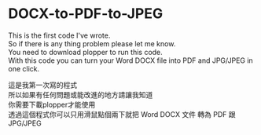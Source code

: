 # DOCX-to-PDF-to-JPEG
This is the first code I've wrote.  
So if there is any thing problem please let me know.  
You need to download plopper to run this code.  
With this code you can turn your Word DOCX file into PDF and JPG/JPEG in one click.  
  
這是我第一次寫的程式  
所以如果有任何問題或能改進的地方請讓我知道  
你需要下載plopper才能使用  
透過這個程式你可以只用滑鼠點個兩下就把 Word DOCX 文件 轉為 PDF 跟 JPG/JPEG  
